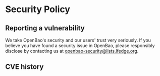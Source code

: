 # Security Policy

## Reporting a vulnerability

We take OpenBao's security and our users' trust very seriously. If you believe you have found a security issue in OpenBao, please responsibly disclose by contacting us at [openbao-security@lists.lfedge.org](mailto:openbao-security@lists.lfedge.org).

## CVE history

